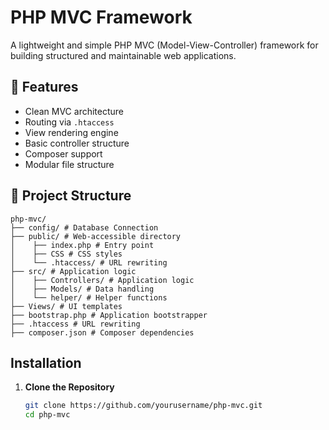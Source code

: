 # PHP MVC Framework

A lightweight and simple PHP MVC (Model-View-Controller) framework for building structured and maintainable web applications.

## 🚀 Features

- Clean MVC architecture
- Routing via `.htaccess`
- View rendering engine
- Basic controller structure
- Composer support
- Modular file structure

## 📁 Project Structure

```
php-mvc/
├── config/ # Database Connection
├── public/ # Web-accessible directory
│    ├── index.php # Entry point
│    ├── CSS # CSS styles
│    └── .htaccess/ # URL rewriting
├── src/ # Application logic
│    ├── Controllers/ # Application logic
│    ├── Models/ # Data handling
│    └── helper/ # Helper functions
├── Views/ # UI templates
├── bootstrap.php # Application bootstrapper
├── .htaccess # URL rewriting
├── composer.json # Composer dependencies
```

## Installation

1. **Clone the Repository**
   ```bash
   git clone https://github.com/yourusername/php-mvc.git
   cd php-mvc
   ```
